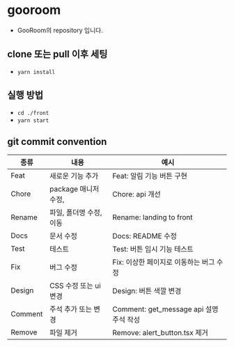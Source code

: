 # gooroom

- GooRoom의 repository 입니다.

## clone 또는 pull 이후 세팅

- `yarn install`

## 실행 방법

- `cd ./front`
- `yarn start`

## git commit convention

| 종류    | 내용                    | 예시                                    |
| ------- | ----------------------- | --------------------------------------- |
| Feat    | 새로운 기능 추가        | Feat: 알림 기능 버튼 구현               |
| Chore   | package 매니저 수정,    | Chore: api 개선                         |
| Rename  | 파일, 폴더명 수정, 이동 | Rename: landing to front                |
| Docs    | 문서 수정               | Docs: README 수정                       |
| Test    | 테스트                  | Test: 버튼 임시 기능 테스트             |
| Fix     | 버그 수정               | Fix: 이상한 페이지로 이동하는 버그 수정 |
| Design  | CSS 수정 또는 ui 변경   | Design: 버튼 색깔 변경                  |
| Comment | 주석 추가 또는 변경     | Comment: get_message api 설명 주석 작성 |
| Remove  | 파일 제거               | Remove: alert_button.tsx 제거           |
